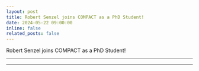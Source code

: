 ```yaml
---
layout: post
title: Robert Senzel joins COMPACT as a PhD Student!
date: 2024-05-22 09:00:00
inline: false
related_posts: false
---
```


Robert Senzel joins COMPACT as a PhD Student!

***



***
